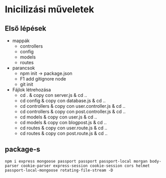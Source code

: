 # Inicilizási műveletek
   
## Első lépések
* mappák 
  * controllers
  * config
  * models
  * routes
* parancsok
  * npm init -> package.json
  * F1 add gitignore node
  * git init 
* Fájlok létrehozása
    * cd . & copy con server.js  & cd ..
    * cd config & copy con database.js & cd ..
    * cd controllers & copy con user.controller.js & cd ..
    * cd controllers & copy con post.controller.js & cd ..
    * cd models & copy con user.js & cd ..
    * cd models & copy con blogpost.js & cd ..
    * cd routes & copy con user.route.js & cd .. 
    * cd routes & copy con post.route.js & cd .. 

## package-s

```npm i express mongoose passport passport passport-local morgan body-parser cookie-parser express-session cookie-session cors helmet passport-local-mongoose rotating-file-stream -D ```